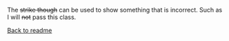 The ~~strike though~~ can be used to show something that is incorrect. Such as I will ~~not~~ pass this class.

[Back to readme](README.md)
